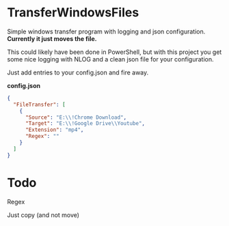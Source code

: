 # TransferWindowsFiles
Simple windows transfer program with logging and json configuration. **Currently it just moves the file.**

This could likely have been done in PowerShell, but with this project you get some nice logging with NLOG and a clean json file for your configuration.

Just add entries to your config.json and fire away.

**config.json**
```json
{
  "FileTransfer": [
    {
      "Source": "E:\\!Chrome Download",
      "Target": "E:\\!Google Drive\\Youtube",
      "Extension": "mp4",
      "Regex": ""
    }
  ]
}
```

# Todo

Regex

Just copy (and not move)